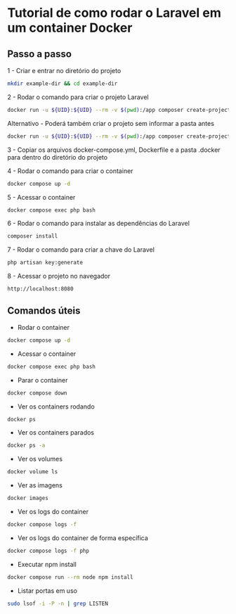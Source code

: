 # Tutorial de como rodar o Laravel em um container Docker

## Passo a passo

1 - Criar e entrar no diretório do projeto

```bash
mkdir example-dir && cd example-dir
```

2 - Rodar o comando para criar o projeto Laravel

```bash
docker run -u ${UID}:${UID} --rm -v $(pwd):/app composer create-project --prefer-dist laravel/laravel .
```

Alternativo - Poderá também criar o projeto sem informar a pasta antes

```bash
docker run -u ${UID}:${UID} --rm -v $(pwd):/app composer create-project --prefer-dist laravel/laravel "nome_do_projeto"
```

3 - Copiar os arquivos docker-compose.yml, Dockerfile e a pasta .docker para dentro do diretório do projeto

4 - Rodar o comando para criar o container

```bash
docker compose up -d
```

5 - Acessar o container

```bash
docker compose exec php bash
```

6 - Rodar o comando para instalar as dependências do Laravel

```bash
composer install
```

7 - Rodar o comando para criar a chave do Laravel

```bash
php artisan key:generate
```

8 - Acessar o projeto no navegador

```
http://localhost:8080
```

## Comandos úteis

- Rodar o container

```bash
docker compose up -d
```

- Acessar o container

```bash
docker compose exec php bash
```

- Parar o container

```bash
docker compose down
```

- Ver os containers rodando

```bash
docker ps
```

- Ver os containers parados

```bash
docker ps -a
```

- Ver os volumes

```bash
docker volume ls
```

- Ver as imagens

```bash
docker images
```

- Ver os logs do container

```bash
docker compose logs -f
```

- Ver os logs do container de forma específica

```bash
docker compose logs -f php
```

- Executar npm install

```bash
docker compose run --rm node npm install
```

- Listar portas em uso

```bash
sudo lsof -i -P -n | grep LISTEN
```
